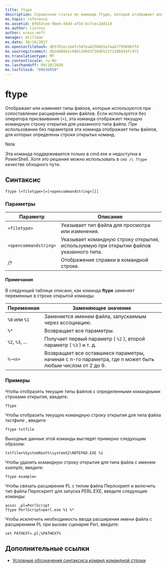 ```yaml
---
title: ftype
description: Справочная статья по команде ftype, которая отображает или изменяет тип файла, используемый в сопоставлении расширений имен файлов.
ms.topic: reference
ms.assetid: 6fb53cee-9bed-44dd-af5d-bc7cec1dd114
ms.author: lizross
author: eross-msft
manager: mtillman
ms.date: 10/16/2017
ms.openlocfilehash: db5781eccb4fc54fea42586b5e7aab779509bffd
ms.sourcegitcommit: db2d46842c68813d043738d6523f13d8454fc972
ms.translationtype: MT
ms.contentlocale: ru-RU
ms.lasthandoff: 09/10/2020
ms.locfileid: "89636650"
---
```

# <a name="ftype"></a>ftype

Отображает или изменяет типы файлов, которые используются при сопоставлении расширений имен файлов. Если используется без оператора присваивания (=), эта команда отображает текущую командную строку открытия для указанного типа файла. При использовании без параметров эта команда отображает типы файлов, для которых определены строки открытых команд.

> [!NOTE]
> Эта команда поддерживается только в cmd.exe и недоступна в PowerShell.
> Хотя это решение можно использовать в `cmd /c ftype` качестве обходного пути.

## <a name="syntax"></a>Синтаксис

```
ftype [<filetype>[=[<opencommandstring>]]]
```

### <a name="parameters"></a>Параметры

| Параметр | Описание |
| --------- | ----------- |
| `<filetype>` | Указывает тип файла для просмотра или изменения. |
| `<opencommandstring>` | Указывает командную строку открытия, используемую при открытии файлов указанного типа.|
| /? | Отображение справки в командной строке. |

#### <a name="remarks"></a>Примечания

В следующей таблице описано, как команда **ftype** заменяет переменные в строке открытой команды:

| Переменная | Заменяющее значение |
| -------- | ----------------- |
| `%0` или `%1` | Заменяется именем файла, запускаемым через ассоциацию. |
| `%*` | Возвращает все параметры. |
| `%2`, `%3`, ... | Получает первый параметр ( `%2` ), второй параметр ( `%3` ) и т. д. |
| `%~<n>` | Возвращает все оставшиеся параметры, начиная с *n*-го параметра, где *n* может быть любым числом от 2 до 9. |

### <a name="examples"></a>Примеры

Чтобы отобразить текущие типы файлов с определенными командными строками открытия, введите:

```
ftype
```

Чтобы отобразить текущую командную строку открытия для типа файла *ткстфиле* , введите:

```
ftype txtfile
```

Выходные данные этой команды выглядят примерно следующим образом:

`txtfile=%SystemRoot%\system32\NOTEPAD.EXE %1`

Чтобы удалить командную строку открытия для типа файла с именем *example*, введите:

```
ftype example=
```

Чтобы связать расширение PL с типом файла Перлскрипт и включить тип файла Перлскрипт для запуска PERL.EXE, введите следующие команды:

```
assoc .pl=PerlScript
ftype PerlScript=perl.exe %1 %*
```

Чтобы исключить необходимость ввода расширения имени файла с расширением PL при вызове сценария Perl, введите:

```
set PATHEXT=.pl;%PATHEXT%
```

## <a name="additional-references"></a>Дополнительные ссылки

- [Условные обозначения синтаксиса команд командной строки](command-line-syntax-key.md)
